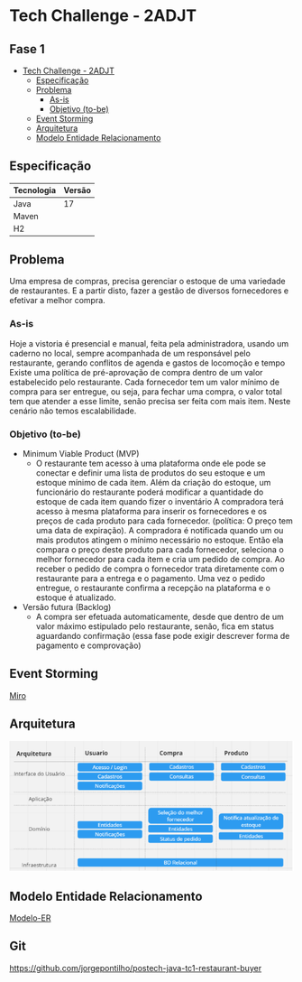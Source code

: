 # Tech Challenge - 2ADJT
## Fase 1
<!-- TOC -->
* [Tech Challenge - 2ADJT](#tech-challenge---2adjt)
    * [Especificação](#especificação)
    * [Problema](#problema)
        * [As-is](#as-is)
        * [Objetivo (to-be)](#objetivo-to-be)
    * [Event Storming](#event-storming)
    * [Arquitetura](#arquitetura)
    * [Modelo Entidade Relacionamento](#modelo-entidade-relacionamento)
<!-- TOC -->

## Especificação

| Tecnologia | Versão |
|------------|--------|
| Java       | 17     | 
| Maven      |        | 
| H2         |        |

## Problema

Uma empresa de compras, precisa gerenciar o estoque de uma variedade de restaurantes. E a partir disto, fazer a gestão de diversos fornecedores e efetivar a melhor compra.

### As-is
Hoje a vistoria é presencial e manual, feita pela administradora, usando um caderno no local, sempre acompanhada de um responsável pelo restaurante, gerando conflitos de agenda e gastos de locomoção e tempo
Existe uma política de pré-aprovação de compra dentro de um valor estabelecido pelo restaurante.
Cada fornecedor tem um valor mínimo de compra para ser entregue, ou seja, para fechar uma compra, o valor total tem que atender a esse limite, senão precisa ser feita com mais item.
Neste cenário não temos escalabilidade.

### Objetivo (to-be)
- Minimum Viable Product (MVP)
    - O restaurante tem acesso à uma plataforma onde ele pode se conectar e definir uma lista de produtos do seu estoque e um estoque mínimo de cada item. Além da criação do estoque, um funcionário do restaurante poderá modificar a quantidade do estoque de cada item quando fizer o inventário A compradora terá acesso à mesma plataforma para inserir os fornecedores e os preços de cada produto para cada fornecedor. (política: O preço tem uma data de expiração). A compradora é notificada quando um ou mais produtos atingem o mínimo necessário no estoque. Então ela compara o preço deste produto para cada fornecedor, seleciona o melhor fornecedor para cada item e cria um pedido de compra. Ao receber o pedido de compra o fornecedor trata diretamente com o restaurante para a entrega e o pagamento. Uma vez o pedido entregue, o restaurante confirma a recepção na plataforma e o estoque é atualizado.
- Versão futura (Backlog)
    - A compra ser efetuada automaticamente, desde que dentro de um valor máximo estipulado pelo restaurante, senão, fica em status aguardando confirmação (essa fase pode exigir descrever forma de pagamento e comprovação)

## Event Storming
[Miro](https://miro.com/app/board/uXjVOXLcUnw=/?share_link_id=171517775181)

## Arquitetura
![](DOCS/arquitetura.png)

## Modelo Entidade Relacionamento
[Modelo-ER](DOCS/modelo-er.md)

## Git
https://github.com/jorgepontilho/postech-java-tc1-restaurant-buyer